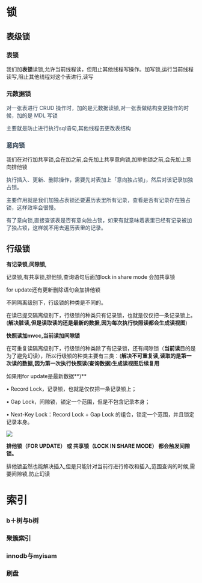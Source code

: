 # 锁
## 表级锁
### 表锁
我们加**表锁**读锁,允许当前线程读，但阻止其他线程写操作。加写锁,运行当前线程读写,阻止其他线程对这个表进行,读写

### 元数据锁
<font style="color:rgb(44, 62, 80);">对一张表进行 CRUD 操作时，加的是元数据读锁,对一张表做结构变更操作的时候，加的是 MDL 写锁</font>

<font style="color:rgb(44, 62, 80);">主要就是防止进行执行sql语句,其他线程去更改表结构</font>

### <font style="color:rgb(44, 62, 80);">意向锁</font>
我们在对行加共享锁,会在加之前,会先加上共享意向锁,加排他锁之前,会先加上意向排他锁

<font style="color:rgb(44, 62, 80);">执行插入、更新、删除操作，需要先对表加上「意向独占锁」，然后对该记录加独占锁。</font>

<font style="color:rgb(44, 62, 80);">主要作用就是我们加</font><font style="color:rgb(44, 62, 80);">独占表锁还要遍历表里所有记录，查看是否有记录存在独占锁，这样效率会很慢。</font>

<font style="color:rgb(44, 62, 80);">有了意向锁,直接查该表是否有意向独占锁，如果有就意味着表里已经有记录被加了独占锁，这样就不用去遍历表里的记录。</font>

## 行级锁
**有记录锁,间隙锁,**

记录锁,有共享锁,排他锁,查询语句后面加lock in share mode 会加共享锁

for update还有更新删除语句会加排他锁

不同隔离级别下，行级锁的种类是不同的。

在读已提交隔离级别下，行级锁的种类只有记录锁，也就是仅仅把一条记录锁上。(**解决脏读,但是读取读的还是最新的数据,因为每次执行快照读都会生成读视图**)

**快照读加mvcc,当前读加间隙锁**

在可重复读隔离级别下，行级锁的种类除了有记录锁，还有间隙锁（**当前读**目的是为了避免幻读），所以行级锁的种类主要有三类：(**解决不可重复读,读取的是第一次读的数据,因为第一次执行快照读(查询数据)生成读视图后续复用**

如果用for update是最新数据**)**

• Record Lock，记录锁，也就是仅仅把一条记录锁上；

• Gap Lock，间隙锁，锁定一个范围，但是不包含记录本身；

• Next-Key Lock：Record Lock + Gap Lock 的组合，锁定一个范围，并且锁定记录本身。

![](https://cdn.nlark.com/yuque/0/2025/png/49451416/1748878903212-2976b90e-748f-45dd-afbe-6a1e4375d347.png)

**排他锁（FOR UPDATE） 或 共享锁（LOCK IN SHARE MODE） 都会触发间隙锁。**

排他锁虽然也能解决插入,但是只能针对当前行进行修改和插入,范围查询的时候,需要间隙锁,防止幻读

# 索引
### b＋树与b树


### 聚簇索引
### innodb与myisam


### 刷盘
# 
